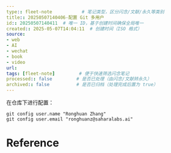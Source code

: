 ```yaml
---
type:: fleet-note           # 笔记类型，区分闪念/文献/永久等类别
title:: 20250507140406-配置 Git 多用户
id:: 20250507140411  # 唯一 ID，基于创建时间确保全局唯一
created:: 2025-05-07T14:04:11  # 创建时间（ISO 格式）
source:
- web
- AI
- wechat
- book
- video
url:
tags: [fleet-note]         # 便于快速筛选闪念笔记
processed:: false         # 是否已处理（由闪念/文献转永久）
archived:: false          # 是否已归档（处理完成后置为 true）
---
```

 在仓库下进行配置：
 
```shell
git config user.name "Ronghuan Zhang"
git config user.email "ronghuanz@saharalabs.ai"
```

# Reference